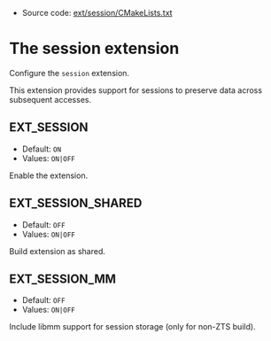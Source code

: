 <!-- This is auto-generated file. -->
* Source code: [ext/session/CMakeLists.txt](https://github.com/petk/php-build-system/blob/master/cmake/ext/session/CMakeLists.txt)

# The session extension

Configure the `session` extension.

This extension provides support for sessions to preserve data across subsequent
accesses.

## EXT_SESSION

* Default: `ON`
* Values: `ON|OFF`

Enable the extension.

## EXT_SESSION_SHARED

* Default: `OFF`
* Values: `ON|OFF`

Build extension as shared.

## EXT_SESSION_MM

* Default: `OFF`
* Values: `ON|OFF`

Include libmm support for session storage (only for non-ZTS build).
